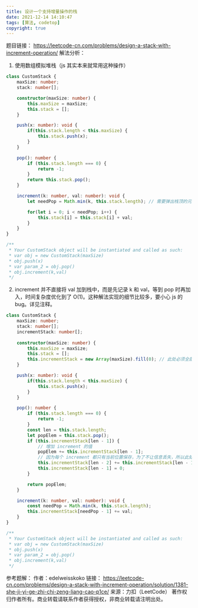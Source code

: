 ```yaml
---
title: 设计一个支持增量操作的栈
date: 2021-12-14 14:10:47
tags: [算法, codetop]
copyright: true
---
```

题目链接：
https://leetcode-cn.com/problems/design-a-stack-with-increment-operation/
解法分析：
1. 使用数组模拟堆栈（js 其实本来就常用这种操作）

```ts
class CustomStack {
    maxSize: number;
    stack: number[];

    constructor(maxSize: number) {
        this.maxSize = maxSize;
        this.stack = [];
    }

    push(x: number): void {
        if(this.stack.length < this.maxSize) {
            this.stack.push(x);
        }
    }

    pop(): number {
        if (this.stack.length === 0) {
            return -1;
        }
        return this.stack.pop();
    }

    increment(k: number, val: number): void {
        let needPop = Math.min(k, this.stack.length); // 需要弹出栈顶的元素数量

        for(let i = 0; i < needPop; i++) {
            this.stack[i] = this.stack[i] + val;
        }
    }
}

/**
 * Your CustomStack object will be instantiated and called as such:
 * var obj = new CustomStack(maxSize)
 * obj.push(x)
 * var param_2 = obj.pop()
 * obj.increment(k,val)
 */
```

2. increment 并不直接将 val 加到栈中，而是先记录 k 和 val，等到 pop 时再加入，时间复杂度优化到了 O(1)。这种解法实现的细节比较多，要小心 js 的 bug。详见注释。

```ts
class CustomStack {
    maxSize: number;
    stack: number[];
    incrementStack: number[];
    
    constructor(maxSize: number) {
        this.maxSize = maxSize;
        this.stack = [];
        this.incrementStack = new Array(maxSize).fill(0); // 此处必须全部初始化为 0
    }

    push(x: number): void {
        if(this.stack.length < this.maxSize) {
            this.stack.push(x);
        }
    }

    pop(): number {
        if (this.stack.length === 0) {
            return -1;
        }
        const len = this.stack.length;
        let popElem = this.stack.pop();
        if (this.incrementStack[len - 1]) {
            // 增加 increment 的值
            popElem += this.incrementStack[len - 1];
            // 因为每个 increment 都只有当前位置保存，为了不让信息丢失，所以此处要将 increment 的值传递给下一位。
            this.incrementStack[len - 2] += this.incrementStack[len - 1];
            this.incrementStack[len - 1] = 0;
        }

        return popElem;
    }

    increment(k: number, val: number): void {
        const needPop = Math.min(k, this.stack.length);
        this.incrementStack[needPop - 1] += val;
    }
}

/**
 * Your CustomStack object will be instantiated and called as such:
 * var obj = new CustomStack(maxSize)
 * obj.push(x)
 * var param_2 = obj.pop()
 * obj.increment(k,val)
 */
```

参考题解：
作者：edelweisskoko
链接：
https://leetcode-cn.com/problems/design-a-stack-with-increment-operation/solution/1381-she-ji-yi-ge-zhi-chi-zeng-liang-cao-p1ce/
来源：力扣（LeetCode）
著作权归作者所有。商业转载请联系作者获得授权，非商业转载请注明出处。